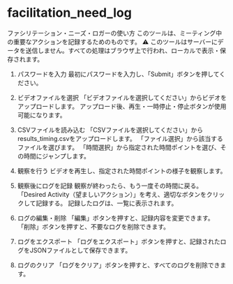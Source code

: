 # facilitation_need_log
ファシリテーション・ニーズ・ロガーの使い方
このツールは、ミーティング中の重要なアクションを記録するためのものです。
⚠ このツールはサーバーにデータを送信しません。すべての処理はブラウザ上で行われ、ローカルで表示・保存されます。

1. パスワードを入力
最初にパスワードを入力し、「Submit」ボタンを押してください。

2. ビデオファイルを選択
「ビデオファイルを選択してください」からビデオをアップロードします。
アップロード後、再生・一時停止・停止ボタンが使用可能になります。
3. CSVファイルを読み込む
「CSVファイルを選択してください」からresults_timing.csvをアップロードします。
「ファイル選択」から該当するファイルを選びます。
「時間選択」から指定された時間ポイントを選び、その時間にジャンプします。
4. 観察を行う
ビデオを再生し、指定された時間ポイントの様子を観察します。
5. 観察後にログを記録
観察が終わったら、もう一度その時間に戻る。
「Desired Activity（望ましいアクション）」を考え、適切なボタンをクリックして記録する。
記録したログは、一覧に表示されます。
6. ログの編集・削除
「編集」ボタンを押すと、記録内容を変更できます。
「削除」ボタンを押すと、不要なログを削除できます。
7. ログをエクスポート
「ログをエクスポート」ボタンを押すと、記録されたログをJSONファイルとして保存できます。
8. ログのクリア
「ログをクリア」ボタンを押すと、すべてのログを削除できます。
